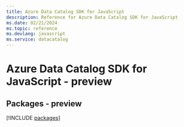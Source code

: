 ```yaml
---
title: Azure Data Catalog SDK for JavaScript
description: Reference for Azure Data Catalog SDK for JavaScript
ms.date: 02/21/2024
ms.topic: reference
ms.devlang: javascript
ms.service: datacatalog
---
```

# Azure Data Catalog SDK for JavaScript - preview
## Packages - preview
[!INCLUDE [packages](data-catalog-index.md)]